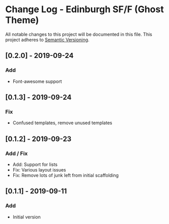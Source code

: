# Change Log - Edinburgh SF/F (Ghost Theme)

All notable changes to this project will be documented in this file.
This project adheres to [Semantic Versioning](http://semver.org/).

## [0.2.0] - 2019-09-24

### Add

- Font-awesome support

## [0.1.3] - 2019-09-24

### Fix

- Confused templates, remove unused templates

## [0.1.2] - 2019-09-23

### Add / Fix

- Add: Support for lists
- Fix: Various layout issues
- Fix: Remove lots of junk left from initial scaffolding

## [0.1.1] - 2019-09-11

### Add

- Initial version
